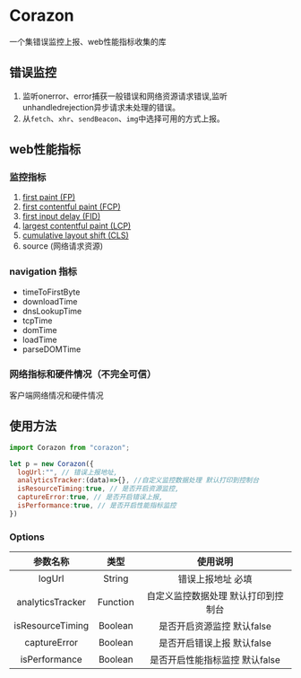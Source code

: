 # Corazon #

一个集错误监控上报、web性能指标收集的库

## 错误监控

1. 监听onerror、error捕获一般错误和网络资源请求错误,监听unhandledrejection异步请求未处理的错误。
2. 从`fetch`、`xhr`、`sendBeacon`、`img`中选择可用的方式上报。
## web性能指标

### 监控指标
1. [first paint (FP)](https://developer.mozilla.org/en-US/docs/Glossary/First_paint)
2. [first contentful paint (FCP)](https://developer.mozilla.org/en-US/docs/Glossary/First_contentful_paint)
3. [first input delay (FID)](https://developer.mozilla.org/en-US/docs/Glossary/First_input_delay)
4. [largest contentful paint (LCP)](https://developer.mozilla.org/en-US/docs/Web/API/LargestContentfulPaint)
5. [cumulative layout shift (CLS)](https://web.dev/cls/)
6. source (网络请求资源)

### navigation 指标

* timeToFirstByte
* downloadTime
* dnsLookupTime
* tcpTime
* domTime
* loadTime
* parseDOMTime

### 网络指标和硬件情况（不完全可信）

客户端网络情况和硬件情况
## 使用方法 ##

```js
import Corazon from "corazon";

let p = new Corazon({
  logUrl:"", // 错误上报地址,
  analyticsTracker:(data)=>{}, //自定义监控数据处理 默认打印到控制台
  isResourceTiming:true, // 是否开启资源监控,
  captureError:true, // 是否开启错误上报,
  isPerformance:true, // 是否开启性能指标监控
})

```

### Options

|     参数名称     |   类型   |              使用说明               |
| :--------------: | :------: | :---------------------------------: |
|      logUrl      |  String  |         错误上报地址   必填         |
| analyticsTracker | Function | 自定义监控数据处理 默认打印到控制台 |
| isResourceTiming | Boolean  |     是否开启资源监控 默认false      |
|   captureError   | Boolean  |     是否开启错误上报 默认false      |
|  isPerformance   | Boolean  |   是否开启性能指标监控 默认false    |